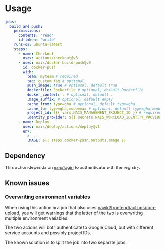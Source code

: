 # Usage

```yaml
jobs:
  build_and_push:
    permissions:
      contents: "read"
      id-token: "write"
    runs-on: ubuntu-latest
    steps:
      - name: Checkout
        uses: actions/checkout@v3
      - uses: nais/docker-build-push@v0
        id: docker-push
        with:
          team: myteam # required
          tag: custom_tag # optional
          push_image: true # optional, default true
          dockerfile: Dockerfile # optional, default Dockerfile
          docker_context: . # optional, default .
          image_suffix: # optional, default empty
          cache_from: type=gha # optional, default type=gha
          cache_to: type=gha,mode=max # optional, default type=gha,mode=max
          project_id: ${{ vars.NAIS_MANAGEMENT_PROJECT_ID }} # required, but is defined as an organization variable
          identity_provider: ${{ secrets.NAIS_WORKLOAD_IDENTITY_PROVIDER }} # required, but is defined as an organization secret
      - name: Deploy
        uses: nais/deploy/actions/deploy@v1
        env:
          # ...
          IMAGE: ${{ steps.docker-push.outputs.image }}
```

## Dependency

This action depends on [nais/login](https://github.com/nais/login) to authenticate with the registry.

## Known issues

### Overwriting environment variables

When using this action in a job that also uses [navikt/frontend/actions/cdn-upload](https://github.com/navikt/frontend/tree/main/actions/cdn-upload/v1), you will get warnings that the latter of the two is overwriting multiple environment variables.

The two actions will both authenticate to Google Cloud, but with different service accounts and possibly project IDs.

The known solution is to split the job into two separate jobs.
